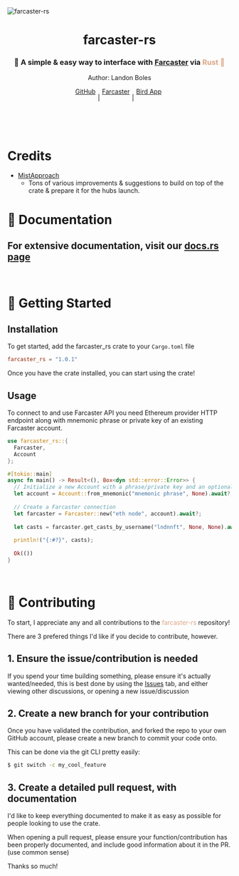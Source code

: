<div>
    <img alt="farcaster-rs" align="center" src="https://raw.githubusercontent.com/TheLDB/farcaster-rs/main/assets/banner.png" />
    <h1 align="center">farcaster-rs</h1>
     <h3 align="center">🚀 A simple & easy way to interface with <a href="https://farcaster.xyz">Farcaster</a> via <span style="color: #dea584;">Rust 🦀</span></h3>
     <p align="Center">Author: Landon Boles</p>
     <div align="center" style="display: flex; justify-content: center;">
        <a href="https://github.com/TheLDB" style="padding-right: 5px;">GitHub</a>
        <p> | </p>
        <a href="https://perl.xyz/profile/lndnnft" style="padding-right: 5px; padding-left: 5px;">Farcaster</a>
        <p> | </p>
        <a href="https://twitter.com/landon_xyz" style="padding-left: 5px; padding-right: 5px;">Bird App</a>
     </div>
</div>

<br />
<br />
<br />

# Credits

- [MistApproach](https://github.com/MistApproach)
  - Tons of various improvements & suggestions to build on top of the crate & prepare it for the hubs launch.

# 📜 Documentation

## For extensive documentation, visit our [docs.rs page](https://docs.rs/farcaster-rs/1.0.1/farcaster_rs/)

<br />

# 🚀 Getting Started

## Installation

To get started, add the farcaster_rs crate to your `Cargo.toml` file

```toml
farcaster_rs = "1.0.1"
```

Once you have the crate installed, you can start using the crate!

## Usage

To connect to and use Farcaster API you need Ethereum provider HTTP endpoint along with mnemonic phrase
or private key of an existing Farcaster account.

```rust
use farcaster_rs::{
  Farcaster,
  Account
};

#[tokio::main]
async fn main() -> Result<(), Box<dyn std::error::Error>> {
  // Initialize a new Account with a phrase/private key and an optional key duration (defaults to 1 hour)
  let account = Account::from_mnemonic("mnemonic phrase", None).await?;
  
  // Create a Farcaster connection
  let farcaster = Farcaster::new("eth node", account).await?;
  
  let casts = farcaster.get_casts_by_username("lndnnft", None, None).await?;
  
  println!("{:#?}", casts);
  
  Ok(())
}
```

<br />

# 🙏 Contributing

To start, I appreciate any and all contributions to the <span style="color: #dea584">farcaster-rs</span> repository!

There are 3 prefered things I'd like if you decide to contribute, however.

## 1. Ensure the issue/contribution is needed

If you spend your time building something, please ensure it's actually wanted/needed, this is best done by using the [Issues](https://github.com/TheLDB/farcaster-rs/issues) tab, and either viewing other discussions, or opening a new issue/discussion

## 2. Create a new branch for your contribution

Once you have validated the contribution, and forked the repo to your own GitHub account, please create a new branch to commit your code onto.

This can be done via the git CLI pretty easily:

```sh
$ git switch -c my_cool_feature
```

## 3. Create a detailed pull request, with documentation

I'd like to keep everything documented to make it as easy as possible for people looking to use the crate.

When opening a pull request, please ensure your function/contribution has been properly documented, and include good information about it in the PR. (use common sense)

Thanks so much!
